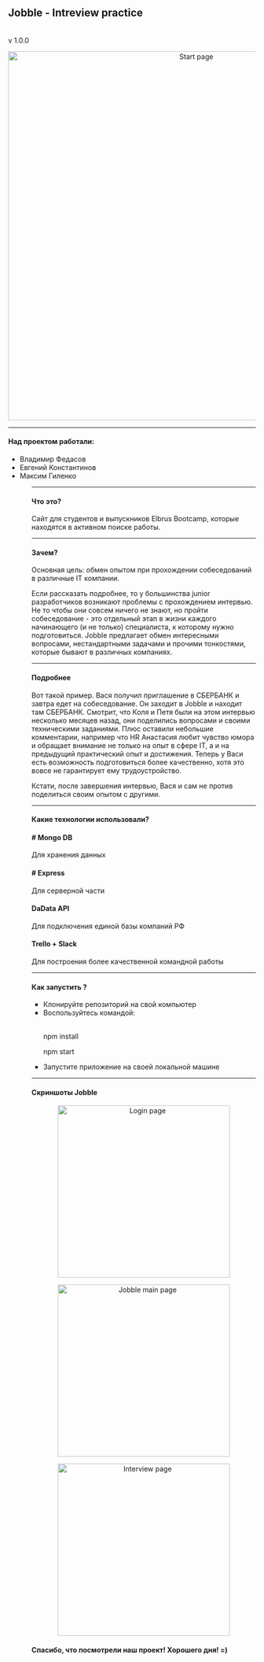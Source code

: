 <h2> <strong> Jobble - Intreview practice </strong> </h2> 
  <br>v 1.0.0
<p align="center">
  <img src="screenshots/jobble1.png" width="750" alt="Start page">
</p>
<hr>
<h4><strong>Над проектом работали: </strong></h4>
<ul>
<li>Владимир Федасов</li>
<li>Евгений Константинов</li>
<li>Максим Гиленко</li>
<ul>

<hr>
<h4> <strong> Что это? </strong></h4>
<p>Сайт для студентов и выпускников Elbrus Bootcamp, которые находятся в активном поиске работы.</p>

<hr>
<h4> <strong> Зачем? </strong></h4>
<p>Основная цель: обмен опытом при прохождении собеседований в различные IT компании. </p>
<p>Если рассказать подробнее, то у большинства junior разработчиков возникают проблемы с прохождением интервью. Не то чтобы они совсем ничего не знают, но пройти собеседование - это отдельный этап в жизни каждого начинающего (и не только) специалиста, к которому нужно подготовиться.
Jobble предлагает обмен интересными вопросами, нестандартными задачами и прочими тонкостями, которые бывают в различных компаниях. </p>

<hr>
<h4> <strong> Подробнее </strong> </h4>
<p>Вот такой пример. Вася получил приглашение в СБЕРБАНК и завтра едет на собеседование. Он заходит в Jobble и находит там СБЕРБАНК. Смотрит, что Коля и Петя были на этом интервью несколько месяцев назад, они поделились вопросами и своими техническими заданиями. Плюс оставили небольшие комментарии, например что HR Анастасия любит чувство юмора и обращает внимание не только на опыт в сфере IT, а и на предыдущий практический опыт и достижения. Теперь у Васи есть возможность подготовиться более качественно, хотя это вовсе не гарантирует ему трудоустройство.</p> <p>Кстати, после завершения интервью, Вася и сам не против поделиться своим опытом с другими. 
</p>

<hr>
<h4> <strong> Какие технологии использовали? </strong> </h4>

<h4> # Mongo DB </h4>
<p>Для хранения данных </p>

<h4> # Express </h4>
<p>Для серверной части </p>

<h4> DaData API </h4>
<p>Для подключения единой базы компаний РФ </p>

<h4> Trello + Slack </h4>
<p>Для построения более качественной командной работы </p>

<hr>
<h4> <strong> Как запустить ? </strong></h4>
<ul>
<li> Клонируйте репозиторий на свой компьютер </li>
<li> Воспользуйтесь командой: </li>
    <br>
    <p>npm install </p>
    <p>npm start </p>
<li> Запустите приложение на своей локальной машине </li>
</ul>

<hr>
<h4> <strong> Скриншоты Jobble </strong></h4>

<p align="center">
  <img src="screenshots/jobble2.png" width="350" alt="Login page">
</p>

<p align="center">
  <img src="screenshots/jobble3.png" width="350" alt="Jobble main page">
</p>

<p align="center">
  <img src="screenshots/jobble4.png" width="350" alt="Interview page">
</p>

<h4> Спасибо, что посмотрели наш проект! Хорошего дня! =) </h4>
